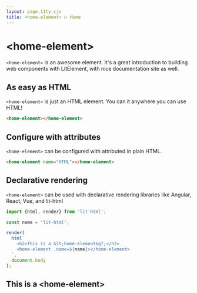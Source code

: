 ```yaml
---
layout: page.11ty.cjs
title: <home-element> ⌲ Home
---
```


# &lt;home-element>

`<home-element>` is an awesome element. It's a great introduction to building web components with LitElement, with nice documentation site as well.

## As easy as HTML

<section class="columns">
  <div>

`<home-element>` is just an HTML element. You can it anywhere you can use HTML!

```html
<home-element></home-element>
```

  </div>
  <div>

<home-element></home-element>

  </div>
</section>

## Configure with attributes

<section class="columns">
  <div>

`<home-element>` can be configured with attributed in plain HTML.

```html
<home-element name="HTML"></home-element>
```

  </div>
  <div>

<home-element name="HTML"></home-element>

  </div>
</section>

## Declarative rendering

<section class="columns">
  <div>

`<home-element>` can be used with declarative rendering libraries like Angular, React, Vue, and lit-html

```js
import {html, render} from 'lit-html';

const name = 'lit-html';

render(
  html`
    <h2>This is a &lt;home-element&gt;</h2>
    <home-element .name=${name}></home-element>
  `,
  document.body
);
```

  </div>
  <div>

<h2>This is a &lt;home-element&gt;</h2>
<home-element name="lit-html"></home-element>

  </div>
</section>
